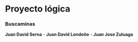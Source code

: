 # Proyecto lógica

### Buscaminas
__Juan David Serna__ - __Juan David Londoño__ - __Juan Jose Zuluaga__
